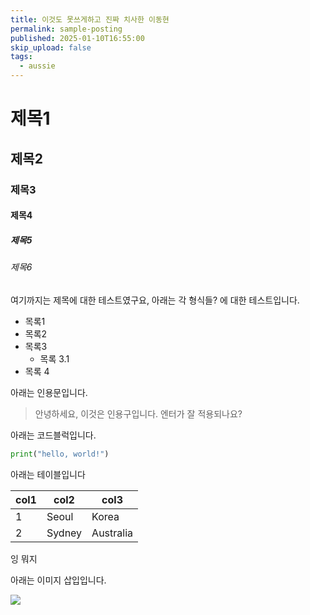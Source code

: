```yaml
---
title: 이것도 못쓰게하고 진짜 치사한 이동현
permalink: sample-posting
published: 2025-01-10T16:55:00
skip_upload: false
tags:
  - aussie
---
```

# 제목1
## 제목2
### 제목3
#### 제목4
##### 제목5
###### 제목6

여기까지는 제목에 대한 테스트였구요, 아래는 각 형식들? 에 대한 테스트입니다.
- 목록1
- 목록2
- 목록3
	- 목록 3.1
- 목록 4

아래는 인용문입니다.
> 안녕하세요, 이것은 인용구입니다.
> 엔터가 잘 적용되나요?

아래는 코드블럭입니다.
```python
print("hello, world!")
```


아래는 테이블입니다

| col1 | col2   | col3      |
| ---- | ------ | --------- |
| 1    | Seoul  | Korea     |
| 2    | Sydney | Australia |

잉 뭐지

아래는 이미지 삽입입니다.

![](posts/test/series1/assets/2025-01-12/file-20250112165744378.png)




